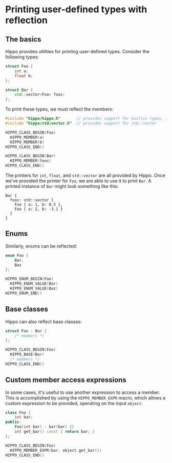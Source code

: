# Printing user-defined types with reflection

## The basics
Hippo provides utilities for printing user-defined types. Consider the following types:
```c++
struct Foo {
    int a;
    float b;
};

struct Bar {
    std::vector<Foo> foos;
};
```

To print these types, we must reflect the members:
```c++
#include "hippo/hippo.h"       // provides support for builtin types, including structs 
#include "hippo/std/vector.h"  // provides support for std::vector

HIPPO_CLASS_BEGIN(Foo)
  HIPPO_MEMBER(a)
  HIPPO_MEMBER(b)
HIPPO_CLASS_END()

HIPPO_CLASS_BEGIN(Bar)
  HIPPO_MEMBER(foos)
HIPPO_CLASS_END()
```

The printers for `int`, `float`, and `std::vector` are all provided by Hippo.
Once we've provided the printer for `Foo`, we are able to use it to print `Bar`.
A printed instance of `Bar` might look something like this:
```
Bar {
  foos: std::vector [
    Foo { a: 1, b: 0.5 },
    Foo { a: 2, b: -3.1 }
  ]
}
```

## Enums
Similarly, enums can be reflected:
```c++
enum Foo {
    Bar,
    Baz
};

HIPPO_ENUM_BEGIN(Foo)
  HIPPO_ENUM_VALUE(Bar)
  HIPPO_ENUM_VALUE(Baz)
HIPPO_ENUM_END()
```

## Base classes
Hippo can also reflect base classes:
```c++
struct Foo : Bar {
    /* members */
};

HIPPO_CLASS_BEGIN(Foo)
  HIPPO_BASE(Bar)
  /* members */
HIPPO_CLASS_END()
```

## Custom member access expressions
In some cases, it's useful to use another expression to access a member.
This is accomplished by using the `HIPPO_MEMBER_EXPR` macro, which allows a custom expression to be provided, operating on the input `object`:
```c++
class Foo {
    int bar;
public:
    Foo(int bar) : bar(bar) {}
    int get_bar() const { return bar; }
};

HIPPO_CLASS_BEGIN(Foo)
  HIPPO_MEMBER_EXPR(bar, object.get_bar())
HIPPO_CLASS_END()
```
    
